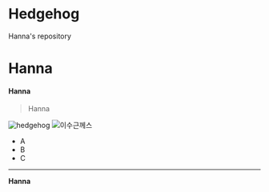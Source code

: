 # Hedgehog
Hanna's repository

Hanna
=====

#### Hanna

> Hanna

![hedgehog](http://blogfiles5.naver.net/20130801_175/miz120rable_1375287927447snA3j_JPEG/tumblr_mnz9cd6fQo1qcf707o3_1280.jpg
)
![이수근께스](http://t1.daumcdn.net/tvpot/thumb/s363ctOYRRGgpn7jGduRnSg/thumb.png?ts=1514447611)

* A
* B
* C

<hr/>

__Hanna__


